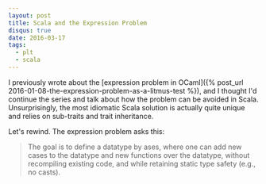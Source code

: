 ```yaml
---
layout: post
title: Scala and the Expression Problem
disqus: true
date: 2016-03-17
tags: 
  - plt
  - scala
---
```


I previously wrote about the [expression problem in OCaml]({% post_url 2016-01-08-the-expression-problem-as-a-litmus-test %}), 
and I thought I'd continue the series and
talk about how the problem can be avoided in Scala. Unsurprisingly, the most idiomatic Scala
solution is actually quite unique and relies on sub-traits and trait inheritance.

Let's rewind. The expression problem asks this:

> The goal is to define a datatype by ases, where one can add new cases to the datatype and new
> functions over the datatype, without recompiling existing code, and while retaining static type
> safety (e.g., no casts).


